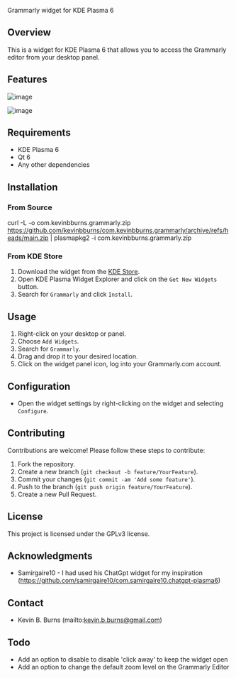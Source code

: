 Grammarly widget for KDE Plasma 6

## Overview

This is a widget for KDE Plasma 6 that allows you to access the Grammarly editor from your desktop panel.

## Features

![image](https://github.com/user-attachments/assets/e634f475-6591-4099-94e1-e1cf249bc25d)

![image](https://github.com/user-attachments/assets/3eab3469-a9fb-4984-8d93-9a18cf3c6421)


## Requirements

- KDE Plasma 6
- Qt 6
- Any other dependencies

## Installation

### From Source

curl -L -o com.kevinbburns.grammarly.zip https://github.com/kevinbburns/com.kevinbburns.grammarly/archive/refs/heads/main.zip | plasmapkg2 -i com.kevinbburns.grammarly.zip

### From KDE Store

1. Download the widget from the [KDE Store](https://store.kde.org/).
2. Open KDE Plasma Widget Explorer and click on the `Get New Widgets` button.
3. Search for `Grammarly` and click `Install`.

## Usage

1. Right-click on your desktop or panel.
2. Choose `Add Widgets`.
3. Search for `Grammarly`.
4. Drag and drop it to your desired location.
5. Click on the widget panel icon, log into your Grammarly.com account.

## Configuration

- Open the widget settings by right-clicking on the widget and selecting `Configure`.


## Contributing

Contributions are welcome! Please follow these steps to contribute:

1. Fork the repository.
2. Create a new branch (`git checkout -b feature/YourFeature`).
3. Commit your changes (`git commit -am 'Add some feature'`).
4. Push to the branch (`git push origin feature/YourFeature`).
5. Create a new Pull Request.

## License

This project is licensed under the GPLv3 license.

## Acknowledgments

- Samirgaire10 - I had used his ChatGpt widget for my inspiration (https://github.com/samirgaire10/com.samirgaire10.chatgpt-plasma6)

## Contact

- Kevin B. Burns (mailto:kevin.b.burns@gmail.com)

## Todo
- Add an option to disable to disable 'click away' to keep the widget open
- Add an option to change the default zoom level on the Grammarly Editor

